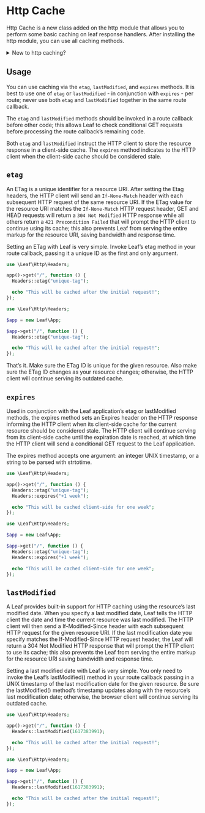 # Http Cache

<!-- markdownlint-disable no-inline-html -->

<script setup>
import VideoDocs from '/@theme/components/VideoDocs.vue'
</script>

Http Cache is a new class added on the http module that allows you to perform some basic caching on leaf response handlers. After installing the http module, you can use all caching methods.

<details>
  <summary>New to http caching?</summary>
  <VideoDocs
    title="Lesson by @roadmapsh"
    subject="Everything you need to know about HTTP Caching"
    description="Web Cache or HTTP Cache allows you to store a copy of a resource and serve it back when requested. Serving the item from the cache, instead of re-downloading it from the origin server eases the load on the server, improves performance, and reduces the bandwidth usage on the server..."
    link="https://www.youtube.com/embed/HiBDZgTNpXY"
  />
</details>

## Usage

You can use caching via the `etag`, `lastModified`, and `expires` methods. It is best to use one of `etag` or `lastModified` - in conjunction with `expires` - per route; never use both `etag` and `lastModified` together in the same route callback.

The `etag` and `lastModified` methods should be invoked in a route callback before other code; this allows Leaf to check conditional GET requests before processing the route callback’s remaining code.

Both `etag` and `lastModified` instruct the HTTP client to store the resource response in a client-side cache. The `expires` method indicates to the HTTP client when the client-side cache should be considered stale.

## `etag`

An ETag is a unique identifier for a resource URI. After setting the Etag headers, the HTTP client will send an `If-None-Match` header with each subsequent HTTP request of the same resource URI. If the ETag value for the resource URI matches the `If-None-Match` HTTP request header, GET and HEAD requests will return a `304 Not Modified` HTTP response while all others return a `421 Precondition Failed` that will prompt the HTTP client to continue using its cache; this also prevents Leaf from serving the entire markup for the resource URI, saving bandwidth and response time.

Setting an ETag with Leaf is very simple. Invoke Leaf’s etag method in your route callback, passing it a unique ID as the first and only argument.

<div class="functional-mode">

```php
use \Leaf\Http\Headers;

app()->get("/", function () {
  Headers::etag("unique-tag");

  echo "This will be cached after the initial request!";
});
```

</div>
<div class="class-mode">

```php
use \Leaf\Http\Headers;

$app = new Leaf\App;

$app->get("/", function () {
  Headers::etag("unique-tag");

  echo "This will be cached after the initial request!";
});
```

</div>

That’s it. Make sure the ETag ID is unique for the given resource. Also make sure the ETag ID changes as your resource changes; otherwise, the HTTP client will continue serving its outdated cache.

## `expires`

Used in conjunction with the Leaf application’s etag or lastModified methods, the expires method sets an Expires header on the HTTP response informing the HTTP client when its client-side cache for the current resource should be considered stale. The HTTP client will continue serving from its client-side cache until the expiration date is reached, at which time the HTTP client will send a conditional GET request to the Leaf application.

The expires method accepts one argument: an integer UNIX timestamp, or a string to be parsed with strtotime.

<div class="functional-mode">

```php
use \Leaf\Http\Headers;

app()->get("/", function () {
  Headers::etag("unique-tag");
  Headers::expires("+1 week");

  echo "This will be cached client-side for one week";
});
```

</div>
<div class="class-mode">

```php
use \Leaf\Http\Headers;

$app = new Leaf\App;

$app->get("/", function () {
  Headers::etag("unique-tag");
  Headers::expires("+1 week");

  echo "This will be cached client-side for one week";
});
```

</div>

## `lastModified`

A Leaf provides built-in support for HTTP caching using the resource’s last modified date. When you specify a last modified date, Leaf tells the HTTP client the date and time the current resource was last modified. The HTTP client will then send a If-Modified-Since header with each subsequent HTTP request for the given resource URI. If the last modification date you specify matches the If-Modified-Since HTTP request header, the Leaf will return a 304 Not Modified HTTP response that will prompt the HTTP client to use its cache; this also prevents the Leaf from serving the entire markup for the resource URI saving bandwidth and response time.

Setting a last modified date with Leaf is very simple. You only need to invoke the Leaf’s lastModified() method in your route callback passing in a UNIX timestamp of the last modification date for the given resource. Be sure the lastModified() method’s timestamp updates along with the resource’s last modification date; otherwise, the browser client will continue serving its outdated cache.

<div class="functional-mode">

```php
use \Leaf\Http\Headers;

app()->get("/", function () {
  Headers::lastModified(1617383991);

  echo "This will be cached after the initial request!";
});
```

</div>
<div class="class-mode">

```php
use \Leaf\Http\Headers;

$app = new Leaf\App;

$app->get("/", function () {
  Headers::lastModified(1617383991);

  echo "This will be cached after the initial request!";
});
```

</div>

